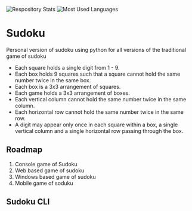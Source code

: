 ![Respository Stats](https://github-readme-stats.vercel.app/api?username=tijimathew&show_icons=true)
![Most Used Languages](https://github-readme-stats.vercel.app/api/top-langs/?username=tijimathew&theme=blue-green)

# Sudoku
Personal version of sudoku using python for all versions of the traditional game of sudoku

- Each square holds a single digit from 1 - 9.
- Each box holds 9 squares such that a square cannot hold the same number twice in the same box.
- Each box is a 3x3 arrangement of squares.
- Each game holds a 3x3 arrangement of boxes.
- Each vertical column cannot hold the same number twice in the same column.
- Each horizontal row cannot hold the same number twice in the same row.
- A digit may appear only once in each square within a box, a single vertical column and a single horizontal row passing through the box.

## Roadmap

1. Console game of Sudoku
2. Web based game of sudoku
3. Windows based game of sudoku
4. Mobile game of soduku

## Sudoku CLI
